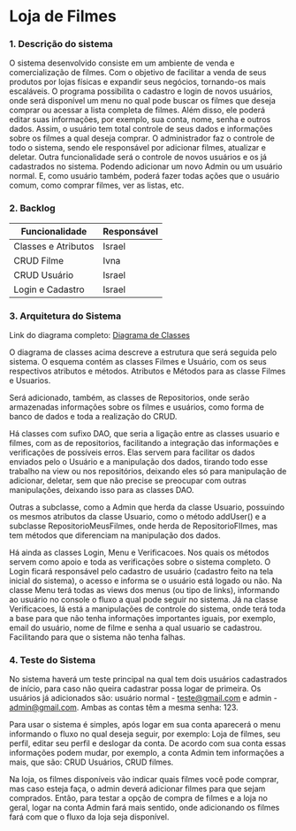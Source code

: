  
# Loja de Filmes  

### 1. Descrição do sistema
O sistema desenvolvido consiste em um ambiente de venda e comercialização de filmes. Com o objetivo de facilitar a venda de seus produtos por lojas físicas e expandir seus negócios, tornando-os mais escaláveis. 
O programa possibilita o cadastro e login de novos usuários, onde será disponível um menu no qual pode buscar os filmes que deseja comprar ou acessar a lista completa de filmes. Além disso, ele poderá editar suas informações, por exemplo, sua conta, nome, senha e outros dados. Assim, o usuário tem total controle de seus dados e informações sobre os filmes a qual deseja comprar. 
O administrador faz o controle de todo o sistema, sendo ele responsável por adicionar filmes, atualizar e deletar. Outra funcionalidade será o controle de novos usuários e os já cadastrados no sistema. Podendo adicionar um novo Admin ou um usuário normal. E, como usuário também, poderá fazer todas ações que o usuário comum, como comprar filmes, ver as listas, etc.

### 2. Backlog
 
| Funcionalidade            | Responsável |
| ---                       | ---         |
| Classes e Atributos       | Israel      |
| CRUD Filme                | Ivna        |
| CRUD Usuário              | Israel      |
| Login e Cadastro          | Israel      |

### 3. Arquitetura do Sistema	
Link do diagrama completo: [Diagrama de Classes](https://drive.google.com/file/d/1_opVff3-dNzWFt0lbPhiZfwHVf4PdazW/view?usp=sharing)

O diagrama de classes acima descreve a estrutura que será seguida pelo sistema. O esquema contém as classes Filmes e Usuário, com os seus respectivos atributos e métodos. Atributos e Métodos para as classe Filmes e Usuarios.

Será adicionado, também, as classes de Repositorios, onde serão armazenadas informações sobre os filmes e usuários, como forma de banco de dados e toda a realização do CRUD.

Há classes com sufixo DAO, que seria a ligação entre as classes usuario e filmes, com as de repositorios, facilitando a integração das informações e verificações de possíveis erros. Elas servem para facilitar os dados enviados pelo o Usuário e a manipulação dos dados, tirando todo esse trabalho na view ou nos repositórios, deixando eles só para manipulação de adicionar, deletar, sem que não precise se preocupar com outras manipulações, deixando isso para as classes DAO.

Outras a subclasse, como a Admin que herda da classe Usuario, possuindo os mesmos atributos da classe Usuario, como o método addUser()  e a subclasse RepositorioMeusFilmes, onde herda de RepositorioFIlmes, mas tem métodos que diferenciam na manipulação dos dados.

Há ainda as classes Login, Menu e Verificacoes. Nos quais os métodos  servem como apoio e toda as verificações sobre o sistema completo. O Login ficará responsável pelo cadastro de usuário (cadastro feito na tela inicial do sistema), o acesso e informa se o usuário está logado ou não. Na classe Menu terá todas as views dos menus (ou tipo de links), informando ao usuário no console o fluxo a qual pode seguir no sistema. Já na classe Verificacoes, lá está a manipulações de controle do sistema, onde terá toda a base para que não tenha informações importantes iguais, por exemplo, email do usuário, nome de filme e senha a qual usuario se cadastrou. Facilitando para que o sistema não tenha falhas.

### 4. Teste do Sistema
No sistema haverá um teste principal na qual tem dois usuários cadastrados de início, para caso não queira cadastrar possa logar de primeira. Os usuários já adicionados são: usuário normal - teste@gmail.com e admin - admin@gmail.com. Ambas as contas têm a mesma senha: 123.

Para usar o sistema é simples, após logar em sua conta aparecerá o menu informando o fluxo no qual deseja seguir, por exemplo: Loja de filmes, seu perfil, editar seu perfil e deslogar da conta. De acordo com sua conta essas informações podem mudar, por exemplo, a conta Admin tem informações a mais, que são: CRUD Usuários, CRUD filmes. 

Na loja, os filmes disponíveis vão indicar quais filmes você pode comprar, mas caso esteja faça, o admin deverá adicionar filmes para que sejam comprados. Então, para testar a opção de compra de filmes e a loja no geral, logar na conta Admin fará mais sentido, onde adicionando os filmes fará com que o fluxo da loja seja disponível.
 